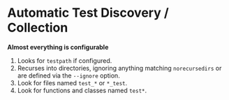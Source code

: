 # Automatic Test Discovery / Collection

**Almost everything is configurable**

1. Looks for `testpath` if configured.
2. Recurses into directories, ignoring anything matching `norecursedirs` or are defined via the `--ignore` option.
3. Look for files named `test_*` or `*_test`.
4. Look for functions and classes named `test*`.

